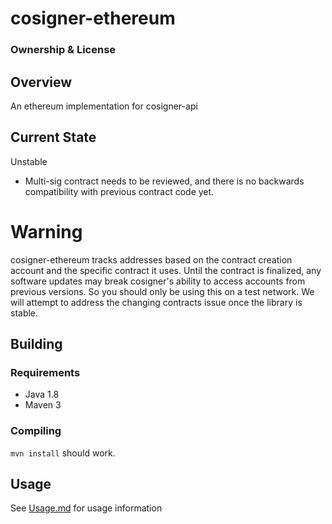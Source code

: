 # cosigner-ethereum

### Ownership & License

## Overview

An ethereum implementation for cosigner-api  

## Current State

Unstable
- Multi-sig contract needs to be reviewed, and there is no backwards compatibility with previous contract code yet.

# Warning #
cosigner-ethereum tracks addresses based on the contract creation account and the specific contract it uses. Until the contract is finalized, any software updates may break cosigner's ability to access accounts from previous versions. So you should only be using this on a test network. We will attempt to address the changing contracts issue once the library is stable.

## Building

### Requirements

- Java 1.8
- Maven 3

### Compiling

`mvn install` should work.

## Usage

See [Usage.md](https://github.com/EMAXio/cosigner/blob/master/cosigner-ethereum/Usage.md) for usage information
